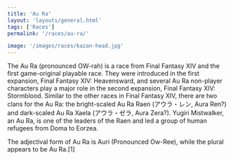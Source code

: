 ```yaml
---
title: 'Au Ra'
layout: 'layouts/general.html'
tags: ['Races']
permalink: '/races/au-ra/'

image: '/images/races/kazan-head.jpg'
---
```


The Au Ra (pronounced OW-rah) is a race from Final Fantasy XIV and the first game-original playable race. They were introduced in the first expansion, Final Fantasy XIV: Heavensward, and several Au Ra non-player characters play a major role in the second expansion, Final Fantasy XIV: Stormblood.
Similar to the other races in Final Fantasy XIV, there are two clans for the Au Ra: the bright-scaled Au Ra Raen (アウラ・レン, Aura Ren?) and dark-scaled Au Ra Xaela (アウラ・ゼラ, Aura Zera?). Yugiri Mistwalker, an Au Ra, is one of the leaders of the Raen and led a group of human refugees from Doma to Eorzea.

The adjectival form of Au Ra is Auri (Pronounced Ow-Ree), while the plural appears to be Au Ra.[1]